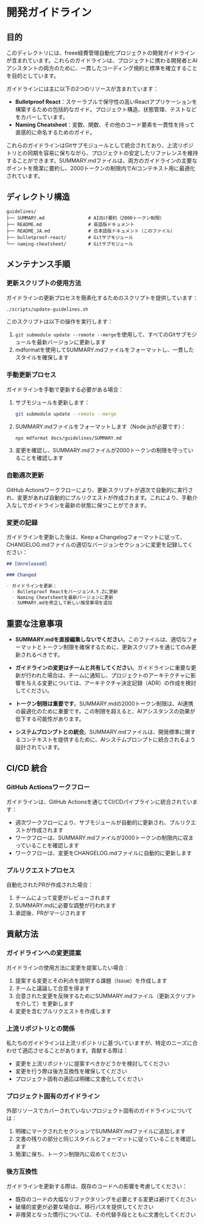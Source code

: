 # 開発ガイドライン

## 目的

このディレクトリには、freee経費管理自動化プロジェクトの開発ガイドラインが含まれています。これらのガイドラインは、プロジェクトに携わる開発者とAIアシスタントの両方のために、一貫したコーディング規約と標準を確立することを目的としています。

ガイドラインには主に以下の2つのリソースが含まれています：

- **Bulletproof React**：スケーラブルで保守性の高いReactアプリケーションを構築するための包括的なガイド。プロジェクト構造、状態管理、テストなどをカバーしています。
- **Naming Cheatsheet**：変数、関数、その他のコード要素を一貫性を持って直感的に命名するためのガイド。

これらのガイドラインはGitサブモジュールとして統合されており、上流リポジトリとの同期を容易に保ちながら、プロジェクトの安定したリファレンスを維持することができます。SUMMARY.mdファイルは、両方のガイドラインの主要なポイントを簡潔に要約し、2000トークンの制限内でAIコンテキスト用に最適化されています。

## ディレクトリ構造

```
guidelines/
├── SUMMARY.md                # AI向け要約（2000トークン制限）
├── README.md                 # 英語版ドキュメント
├── README_JA.md              # 日本語版ドキュメント（このファイル）
├── bulletproof-react/        # Gitサブモジュール
└── naming-cheatsheet/        # Gitサブモジュール
```

## メンテナンス手順

### 更新スクリプトの使用方法

ガイドラインの更新プロセスを簡素化するためのスクリプトを提供しています：

```bash
./scripts/update-guidelines.sh
```

このスクリプトは以下の操作を実行します：
1. `git submodule update --remote --merge`を使用して、すべてのGitサブモジュールを最新バージョンに更新します
2. mdformatを使用してSUMMARY.mdファイルをフォーマットし、一貫したスタイルを確保します

### 手動更新プロセス

ガイドラインを手動で更新する必要がある場合：

1. サブモジュールを更新します：
   ```bash
   git submodule update --remote --merge
   ```

2. SUMMARY.mdファイルをフォーマットします（Node.jsが必要です）：
   ```bash
   npx mdformat docs/guidelines/SUMMARY.md
   ```

3. 変更を確認し、SUMMARY.mdファイルが2000トークンの制限を守っていることを確認します

### 自動週次更新

GitHub Actionsワークフローにより、更新スクリプトが週次で自動的に実行され、変更があれば自動的にプルリクエストが作成されます。これにより、手動介入なしでガイドラインを最新の状態に保つことができます。

### 変更の記録

ガイドラインを更新した後は、Keep a Changelogフォーマットに従って、CHANGELOG.mdファイルの適切なバージョンセクションに変更を記録してください：

```markdown
## [Unreleased]

### Changed

- ガイドラインを更新：
  - Bulletproof ReactをバージョンX.Y.Zに更新
  - Naming Cheatsheetを最新バージョンに更新
  - SUMMARY.mdを修正して新しい推奨事項を追加
```

## 重要な注意事項

- **SUMMARY.mdを直接編集しないでください**。このファイルは、適切なフォーマットとトークン制限を確保するために、更新スクリプトを通じてのみ更新されるべきです。

- **ガイドラインの変更はチームと共有してください**。ガイドラインに重要な更新が行われた場合は、チームに通知し、プロジェクトのアーキテクチャに影響を与える変更については、アーキテクチャ決定記録（ADR）の作成を検討してください。

- **トークン制限は重要です**。SUMMARY.mdの2000トークン制限は、AI連携の最適化のために重要です。この制限を超えると、AIアシスタンスの効果が低下する可能性があります。

- **システムプロンプトとの統合**。SUMMARY.mdファイルは、開発標準に関するコンテキストを提供するために、AIシステムプロンプトに統合されるよう設計されています。

## CI/CD 統合

### GitHub Actionsワークフロー

ガイドラインは、GitHub Actionsを通じてCI/CDパイプラインに統合されています：

- 週次ワークフローにより、サブモジュールが自動的に更新され、プルリクエストが作成されます
- ワークフローは、SUMMARY.mdファイルが2000トークンの制限内に収まっていることを確認します
- ワークフローは、変更をCHANGELOG.mdファイルに自動的に更新します

### プルリクエストプロセス

自動化されたPRが作成された場合：
1. チームによって変更がレビューされます
2. SUMMARY.mdに必要な調整が行われます
3. 承認後、PRがマージされます

## 貢献方法

### ガイドラインへの変更提案

ガイドラインの使用方法に変更を提案したい場合：

1. 提案する変更とその利点を説明する課題（Issue）を作成します
2. チームと議論して合意を得ます
3. 合意された変更を反映するためにSUMMARY.mdファイル（更新スクリプトを介して）を更新します
4. 変更を含むプルリクエストを作成します

### 上流リポジトリとの関係

私たちのガイドラインは上流リポジトリに基づいていますが、特定のニーズに合わせて適応させることがあります。貢献する際は：

- 変更を上流リポジトリに提案すべきかどうかを検討してください
- 変更を行う際は後方互換性を確保してください
- プロジェクト固有の適応は明確に文書化してください

### プロジェクト固有のガイドライン

外部リソースでカバーされていないプロジェクト固有のガイドラインについては：

1. 明確にマークされたセクションでSUMMARY.mdファイルに追加します
2. 文書の残りの部分と同じスタイルとフォーマットに従っていることを確認します
3. 簡潔に保ち、トークン制限内に収めてください

### 後方互換性

ガイドラインを更新する際は、既存のコードへの影響を考慮してください：

- 既存のコードの大幅なリファクタリングを必要とする変更は避けてください
- 破壊的変更が必要な場合は、移行パスを提供してください
- 非推奨となった慣行については、その代替手段とともに文書化してください